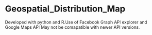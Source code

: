 # Geospatial_Distribution_Map
Developed with python and R.Use of Facebook Graph API explorer and Google Maps API
May not be comapatible with newer API versions. 
